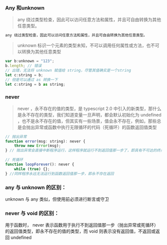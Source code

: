 ### Any 和unknown   
> any 绕过类型检查，因此可以访问任意方法和属性，并且可自由转换为其他任意类型。

```javascript   
any 绕过类型检查，因此可以访问任意方法和属性，并且可自由转换为其他任意类型。

```   
> unknown 标识一个元素的类型未知，不可以调用任何属性或方法，也不可以转换为其他任意类型   
```javascript   
var b:unknown = "123";
b.length; // 错误
// 出错，无法将 unknown 赋值给 string，尽管其值确实是一个string
let c:string = b;
// 但是可以通过 as 转换一下
let c:string = b as string;
```
### never   
> never ，永不存在的值的类型，是 typescript 2.0 中引入的新类型，那什么是永不存在的类型，我们知道变量一旦声明，都会默认初始化为 undefined ，也不是永不存在的值，但其实有一些场景，值会永不存在，例如，那些总是会抛出异常或函数中执行无限循环的代码（死循环）的函数返回值类型

```javascript   
// 抛出异常
function error(msg: string): never {
    throw new Error(msg);
} // 抛出异常会直接中断程序运行，这样程序就运行不到返回值那一步了，即具有不可达的终点，也就永不存在返回了
 
// 死循环
function loopForever(): never {
    while (true) {};
} //同样程序永远无法运行到函数返回值那一步，即永不存在返回
```      
### any 与 unknown 的区别：   
unknown 与 any 类似，但使用前必须进行断言或守卫   
### never 与 void 的区别：   
用于函数时， never 表示函数用于执行不到返回值那一步（抛出异常或死循环）的返回值类型，即永不存在的值的类型，而 void 则表示没有返回值，不返回或返回 undefined   

